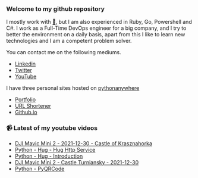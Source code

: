 ### Welcome to my github repository

I mostly work with [:snake:](https://www.python.org/), but I am also experienced in Ruby, Go, Powershell and C#. I work as a Full-Time DevOps engineer for a big company, and I try to better the environment on a daily basis, apart from this I like to learn new technologies and I am a competent problem solver.

You can contact me on the following mediums.
- [Linkedin](https://www.linkedin.com/in/r3ap3rpy)
- [Twitter](https://twitter.com/r3ap3rpy)
- [YouTube](https://www.youtube.com/channel/UC1qkMXH8d2I9DDAtBSeEHqg)

I have three personal sites hosted on [pythonanywhere](https://www.pythonanywhere.com/)
- [Portfolio](http://r3ap3rpy.pythonanywhere.com/)
- [URL Shortener](http://shortenpy.pythonanywhere.com/)
- [Github.io](https://r3ap3rpy.github.io/)

### :video_camera: Latest of my youtube videos
<!-- YOUTUBE:START -->
- [DJI Mavic Mini 2 - 2021-12-30 - Castle of Krasznahorka](https://www.youtube.com/watch?v=hP8y9Ogtbik)
- [Python - Hug - Hug Http Service](https://www.youtube.com/watch?v=88yM8ZkwNhw)
- [Python - Hug - Introduction](https://www.youtube.com/watch?v=Tk3yJts02O4)
- [DJI Mavic Mini 2 - Castle Turniansky - 2021-12-30](https://www.youtube.com/watch?v=CQurlPcQDkE)
- [Python - PyQRCode](https://www.youtube.com/watch?v=QCG5IXU7Q8k)
<!-- YOUTUBE:END -->

